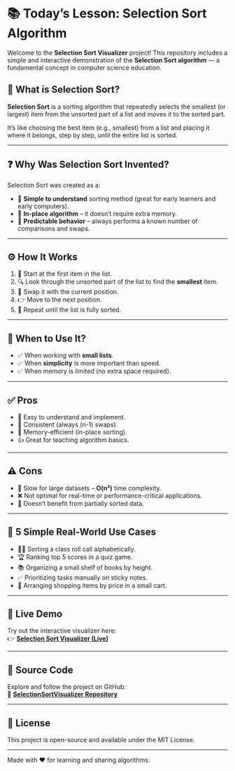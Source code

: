 # 📚 Today’s Lesson: Selection Sort Algorithm

Welcome to the **Selection Sort Visualizer** project! This repository includes a simple and interactive demonstration of the **Selection Sort algorithm** — a fundamental concept in computer science education.

## 🧠 What is Selection Sort?

**Selection Sort** is a sorting algorithm that repeatedly selects the smallest (or largest) item from the unsorted part of a list and moves it to the sorted part.

It’s like choosing the best item (e.g., smallest) from a list and placing it where it belongs, step by step, until the entire list is sorted.

---

## ❓ Why Was Selection Sort Invented?

Selection Sort was created as a:

- 📌 **Simple to understand** sorting method (great for early learners and early computers).
- 🔁 **In-place algorithm** – it doesn’t require extra memory.
- 🎯 **Predictable behavior** – always performs a known number of comparisons and swaps.

---

## ⚙️ How It Works

1. 🔹 Start at the first item in the list.
2. 🔍 Look through the unsorted part of the list to find the **smallest** item.
3. 🔄 Swap it with the current position.
4. 👉 Move to the next position.
5. 🔁 Repeat until the list is fully sorted.

---

## 📅 When to Use It?

- ✅ When working with **small lists**.
- ✅ When **simplicity** is more important than speed.
- ✅ When memory is limited (no extra space required).

---

## ✅ Pros

- 🧩 Easy to understand and implement.
- 🧮 Consistent (always (n-1) swaps).
- 💾 Memory-efficient (in-place sorting).
- 👍 Great for teaching algorithm basics.

---

## ⚠️ Cons

- 🐢 Slow for large datasets – **O(n²)** time complexity.
- ❌ Not optimal for real-time or performance-critical applications.
- 🔄 Doesn’t benefit from partially sorted data.

---

## 🧩 5 Simple Real-World Use Cases

- 👨‍🏫 Sorting a class roll call alphabetically.
- 🏆 Ranking top 5 scores in a quiz game.
- 📚 Organizing a small shelf of books by height.
- ✅ Prioritizing tasks manually on sticky notes.
- 🛒 Arranging shopping items by price in a small cart.

---

## 🔴 Live Demo

Try out the interactive visualizer here:  
👉 **[Selection Sort Visualizer (Live)](https://sirexlangnmn.github.io/SelectionSortVisualizer/)**

---

## 📂 Source Code

Explore and follow the project on GitHub:  
🔗 **[SelectionSortVisualizer Repository](https://github.com/sirexlangnmn/SelectionSortVisualizer)**

---

## 📌 License

This project is open-source and available under the MIT License.

---

Made with ❤️ for learning and sharing algorithms.
